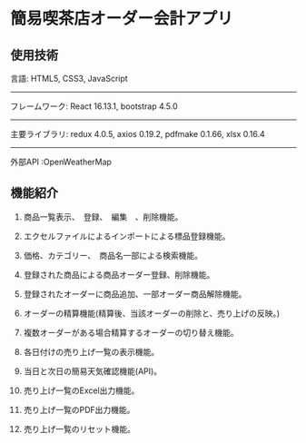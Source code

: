 # 簡易喫茶店オーダー会計アプリ
## 使用技術

言語:  HTML5,      CSS3,  JavaScript

****************************************

フレームワーク:  React  16.13.1,  bootstrap  4.5.0

****************************************

主要ライブラリ:  redux 4.0.5,  axios 0.19.2,  pdfmake 0.1.66,  xlsx 0.16.4

***************************************

外部API  :OpenWeatherMap

 ## 機能紹介
 
 1. 商品一覧表示、　登録、　編集　、削除機能。
 
 2. エクセルファイルによるインポートによる標品登録機能。
 
 3. 価格、カテゴリー、　商品名一部による検索機能。
 
 4. 登録された商品による商品オーダー登録、削除機能。
 
 5. 登録されたオーダーに商品追加、一部オーダー商品解除機能。
 
 6. オーダーの精算機能(精算後、当該オーダーの削除と、売り上げの反映。)
 
 7. 複数オーダーがある場合精算するオーダーの切り替え機能。
 
 8. 各日付けの売り上げ一覧の表示機能。
 
 9. 当日と次日の簡易天気確認機能(API)。
 
 10. 売り上げ一覧のExcel出力機能。
 
 11. 売り上げ一覧のPDF出力機能。
 
 12. 売り上げ一覧のリセット機能。
